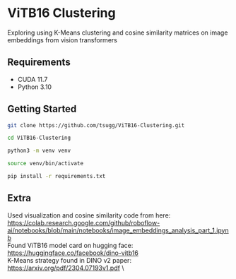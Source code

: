 # ViTB16 Clustering
Exploring using K-Means clustering and cosine similarity matrices on image embeddings from vision transformers


## Requirements
* CUDA 11.7
* Python 3.10

## Getting Started 

```sh 
git clone https://github.com/tsugg/ViTB16-Clustering.git
```

```sh
cd ViTB16-Clustering
```

```sh
python3 -m venv venv
```

```sh
source venv/bin/activate
```

```sh
pip install -r requirements.txt
```

## Extra
Used visualization and cosine similarity code from here: https://colab.research.google.com/github/roboflow-ai/notebooks/blob/main/notebooks/image_embeddings_analysis_part_1.ipynb \
Found ViTB16 model card on hugging face: https://huggingface.co/facebook/dino-vitb16 \
K-Means strategy found in DINO v2 paper: https://arxiv.org/pdf/2304.07193v1.pdf \